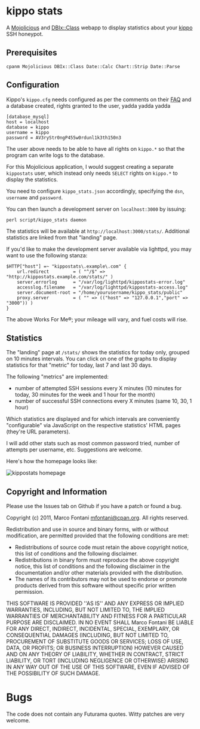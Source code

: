 kippo stats
===========

A [Mojolicious][1] and [DBIx::Class][2] webapp to display statistics about your [kippo][3] SSH honeypot.

Prerequisites
-------------

    cpanm Mojolicious DBIx::Class Date::Calc Chart::Strip Date::Parse

Configuration
-------------

Kippo's `kippo.cfg` needs configured as per the comments on their [FAQ][4] and a database created, rights granted to the user, yadda yadda yadda

    [database_mysql]
    host = localhost
    database = kippo
    username = kippo
    password = AV3ryStr0ngP455w0rdunl1k3th150n3

The user above needs to be able to have all rights on `kippo.*` so that the program can write logs to the database.

For this Mojolicious application, I would suggest creating a separate `kippostats` user, which instead only needs `SELECT` rights on `kippo.*` to display the statistics.

You need to configure `kippo_stats.json` accordingly, specifying the `dsn`, `username` and `password`.

You can then launch a development server on `localhost:3000` by issuing:

    perl script/kippo_stats daemon

The statistics will be available at `http://localhost:3000/stats/`. Additional statistics are linked from that "landing" page.

If you'd like to make the development server available via lighttpd, you may want to use the following stanza:

    $HTTP["host"] =~ "kippostats\.example\.com" {
        url.redirect         = ( "^/$" => "http://kippostats.example.com/stats/" )
        server.errorlog      = "/var/log/lighttpd/kippostats-error.log"
        accesslog.filename   = "/var/log/lighttpd/kippostats-access.log"
        server.document-root = "/home/yourusername/kippo_stats/public"
        proxy.server         = ( "" => (("host" => "127.0.0.1","port" => "3000")) )
    }

The above Works For Me®; your mileage will vary, and fuel costs will rise.

Statistics
----------

The "landing" page at `/stats/` shows the statistics for today only, grouped on 10 minutes intervals.
You can click on one of the graphs to display statistics for that "metric" for today, last 7 and last 30 days.

The following "metrics" are implemented:

- number of attempted SSH sessions every X minutes (10 minutes for today, 30 minutes for the week and 1 hour for the month)
- number of successful SSH connections every X minutes (same 10, 30, 1 hour)

Which statistics are displayed and for which intervals are conveniently "configurable" via JavaScript on the respective statistics' HTML pages (they're URL parameters).

I will add other stats such as most common password tried, number of attempts per username, etc. Suggestions are welcome.

Here's how the homepage looks like:

![kippostats homepage](https://github.com/mfontani/kippo-stats/raw/master/kippo-home.png)

Copyright and Information
-------------------------

Please use the Issues tab on Github if you have a patch or found a bug.

Copyright (c) 2011, Marco Fontani <mfontani@cpan.org>. All rights reserved.

Redistribution and use in source and binary forms, with or without modification, are permitted provided that the following conditions are met:

- Redistributions of source code must retain the above copyright notice, this list of conditions and the following disclaimer.
- Redistributions in binary form must reproduce the above copyright notice, this list of conditions and the following disclaimer in the documentation and/or other materials provided with the distribution.
- The names of its contributors may not be used to endorse or promote products derived from this software without specific prior written permission.

THIS SOFTWARE IS PROVIDED ''AS IS'' AND ANY EXPRESS OR IMPLIED WARRANTIES, INCLUDING, BUT NOT LIMITED TO, THE IMPLIED WARRANTIES OF MERCHANTABILITY AND FITNESS FOR A PARTICULAR PURPOSE ARE DISCLAIMED. IN NO EVENT SHALL Marco Fontani BE LIABLE FOR ANY DIRECT, INDIRECT, INCIDENTAL, SPECIAL, EXEMPLARY, OR CONSEQUENTIAL DAMAGES (INCLUDING, BUT NOT LIMITED TO, PROCUREMENT OF SUBSTITUTE GOODS OR SERVICES; LOSS OF USE, DATA, OR PROFITS; OR BUSINESS INTERRUPTION) HOWEVER CAUSED AND ON ANY THEORY OF LIABILITY, WHETHER IN CONTRACT, STRICT LIABILITY, OR TORT (INCLUDING NEGLIGENCE OR OTHERWISE) ARISING IN ANY WAY OUT OF THE USE OF THIS SOFTWARE, EVEN IF ADVISED OF THE POSSIBILITY OF SUCH DAMAGE.

Bugs
====

The code does not contain any Futurama quotes. Witty patches are very welcome.

[1]: http://search.cpan.org/dist/Mojolicious
[2]: http://search.cpan.org/dist/DBIx-Class
[3]: https://code.google.com/p/kippo/
[4]: https://code.google.com/p/kippo/wiki/FAQ
